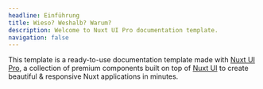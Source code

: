 ```yaml
---
headline: Einführung
title: Wieso? Weshalb? Warum?
description: Welcome to Nuxt UI Pro documentation template.
navigation: false
---
```


This template is a ready-to-use documentation template made with [Nuxt UI Pro](https://ui.nuxt.com/pro), a collection of premium components built on top of [Nuxt UI](https://ui.nuxt.com) to create beautiful & responsive Nuxt applications in minutes.